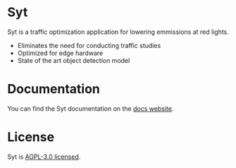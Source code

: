 # Syt
Syt is a traffic optimization application for lowering emmissions at red lights.
- Eliminates the need for conducting traffic studies
- Optimized for edge hardware
- State of the art object detection model
# Documentation
You can find the Syt documentation on the [docs website](https://dryft-8e163c98.mintlify.app/introduction).
# License
Syt is [AGPL-3.0 licensed](https://github.com/Dryft-Systems/syt/blob/main/LICENSE).